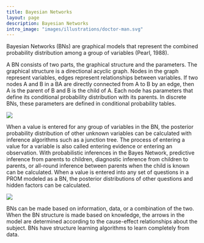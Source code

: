 ```yaml
---
title: Bayesian Networks
layout: page
description: Bayesian Networks
intro_image: "images/illustrations/doctor-man.svg"
---
```


Bayesian Networks (BNs) are graphical models that represent the combined probability distribution among a group of variables (Pearl, 1988).

A BN consists of two parts, the graphical structure and the parameters. The graphical structure is a directional acyclic graph. Nodes in the graph represent variables, edges represent relationships between variables. If two nodes A and B in a BA are directly connected from A to B by an edge, then A is the parent of B and B is the child of A. Each node has parameters that define its conditional probability distribution with its parents. In discrete BNs, these parameters are defined in conditional probability tables.

![]({{site.baseurl}}/images/oobn.png)

When a value is entered for any group of variables in the BN, the posterior probability distribution of other unknown variables can be calculated with inference algorithms such as a junction tree. The process of entering a value for a variable is also called entering evidence or entering an observation. With probabilistic inferences in the Bayes Network, predictive inference from parents to children, diagnostic inference from children to parents, or all-round inference between parents when the child is known can be calculated. When a value is entered into any set of questions in a PROM modeled as a BN, the posterior distributions of other questions and hidden factors can be calculated. 

![]({{site.baseurl}}/images/ndba.png)

BNs can be made based on information, data, or a combination of the two. When the BN structure is made based on knowledge, the arrows in the model are determined according to the cause-effect relationships about the subject. BNs have structure learning algorithms to learn completely from data.